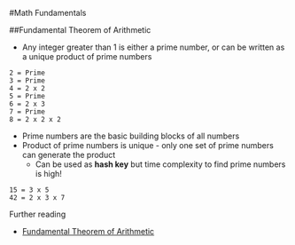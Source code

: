 #Math Fundamentals

##Fundamental Theorem of Arithmetic
* Any integer greater than 1 is either a prime number, or can be written as a unique product of prime numbers
````
2 = Prime
3 = Prime
4 = 2 x 2
5 = Prime
6 = 2 x 3
7 = Prime
8 = 2 x 2 x 2
````
* Prime numbers are the basic building blocks of all numbers
* Product of prime numbers is unique - only one set of prime numbers can generate the product
  * Can be used as **hash key** but time complexity to find prime numbers is high!
````
15 = 3 x 5 
42 = 2 x 3 x 7
````


Further reading
* [Fundamental Theorem of Arithmetic](https://www.mathsisfun.com/numbers/fundamental-theorem-arithmetic.html)
